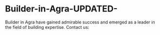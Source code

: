 # Builder-in-Agra-UPDATED-
Builder in Agra have gained admirable success and emerged as a leader in the field of building expertise. Contact us:
